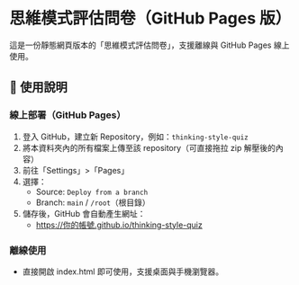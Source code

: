 # 思維模式評估問卷（GitHub Pages 版）

這是一份靜態網頁版本的「思維模式評估問卷」，支援離線與 GitHub Pages 線上使用。

## 📝 使用說明

### 線上部署（GitHub Pages）

1. 登入 GitHub，建立新 Repository，例如：`thinking-style-quiz`
2. 將本資料夾內的所有檔案上傳至該 repository（可直接拖拉 zip 解壓後的內容）
3. 前往「Settings」>「Pages」
4. 選擇：
   - Source: `Deploy from a branch`
   - Branch: `main` / `/root`（根目錄）
5. 儲存後，GitHub 會自動產生網址：
   - https://你的帳號.github.io/thinking-style-quiz

### 離線使用

- 直接開啟 index.html 即可使用，支援桌面與手機瀏覽器。
